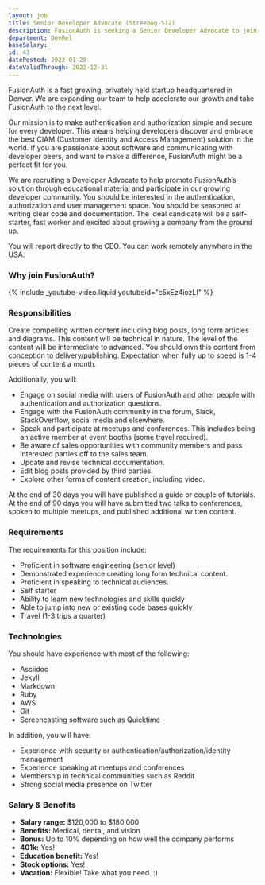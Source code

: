 ```yaml
---
layout: job
title: Senior Developer Advocate (Streebog-512)
description: FusionAuth is seeking a Senior Developer Advocate to join our team. Learn about this position and apply today.
department: DevRel
baseSalary: 
id: 43
datePosted: 2022-01-20
dateValidThrough: 2022-12-31
---
```


FusionAuth is a fast growing, privately held startup headquartered in Denver. We are expanding our team to help accelerate our growth and take FusionAuth to the next level.
 
Our mission is to make authentication and authorization simple and secure for every developer. This means helping developers discover and embrace the best CIAM (Customer Identity and Access Management) solution in the world. If you are passionate about software and communicating with developer peers, and want to make a difference, FusionAuth might be a perfect fit for you.

We are recruiting a Developer Advocate to help promote FusionAuth’s solution through educational material and participate in our growing developer community. You should be interested in the authentication, authorization and user management space. You should be seasoned at writing clear code and documentation. The ideal candidate will be a self-starter, fast worker and excited about growing a company from the ground up.

You will report directly to the CEO. You can work remotely anywhere in the USA.

### Why join FusionAuth?

{% include _youtube-video.liquid youtubeid="c5xEz4iozLI" %}

### Responsibilities

Create compelling written content including blog posts, long form articles and diagrams. This content will be technical in nature. The level of the content will be intermediate to advanced. You should own this content from conception to delivery/publishing. Expectation when fully up to speed is 1-4 pieces of content a month.

Additionally, you will:

* Engage on social media with users of FusionAuth and other people with authentication and authorization questions.
* Engage with the FusionAuth community in the forum, Slack, StackOverflow, social media and elsewhere.
* Speak and participate at meetups and conferences. This includes being an active member at event booths (some travel required).
* Be aware of sales opportunities with community members and pass interested parties off to the sales team.
* Update and revise technical documentation.
* Edit blog posts provided by third parties.
* Explore other forms of content creation, including video.

At the end of 30 days you will have published a guide or couple of tutorials. At the end of 90 days you will have submitted two talks to conferences, spoken to multiple meetups, and published additional written content.

### Requirements

The requirements for this position include:

* Proficient in software engineering (senior level)
* Demonstrated experience creating long form technical content.
* Proficient in speaking to technical audiences.
* Self starter
* Ability to learn new technologies and skills quickly
* Able to jump into new or existing code bases quickly
* Travel (1-3 trips a quarter)

### Technologies

You should have experience with most of the following:

* Asciidoc
* Jekyll
* Markdown
* Ruby
* AWS
* Git
* Screencasting software such as Quicktime

In addition, you will have: 

* Experience with security or authentication/authorization/identity management
* Experience speaking at meetups and conferences
* Membership in technical communities such as Reddit
* Strong social media presence on Twitter

### Salary & Benefits

* **Salary range:** $120,000 to $180,000
* **Benefits:** Medical, dental, and vision
* **Bonus:** Up to 10% depending on how well the company performs
* **401k:** Yes!
* **Education benefit:** Yes!
* **Stock options:** Yes!
* **Vacation:** Flexible! Take what you need. :)
